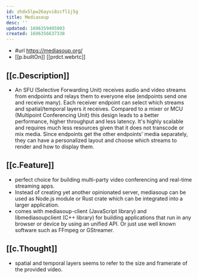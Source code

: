 ```yaml
---
id: zhdx5lpw26ayvi8zcfl1j5g
title: Mediasoup
desc: ''
updated: 1696359495903
created: 1696356637338
---
```


- #url https://mediasoup.org/
- [[p.builtOn]] [[prdct.webrtc]]

## [[c.Description]]

- An SFU (Selective Forwarding Unit) receives audio and video streams from endpoints and relays them to everyone else (endpoints send one and receive many). Each receiver endpoint can select which streams and spatial/temporal layers it receives. Compared to a mixer or MCU (Multipoint Conferencing Unit) this design leads to a better performance, higher throughput and less latency. It's highly scalable and requires much less resources given that it does not transcode or mix media. Since endpoints get the other endpoints' media separately, they can have a personalized layout and choose which streams to render and how to display them.

## [[c.Feature]]

- perfect choice for building multi-party video conferencing and real-time streaming apps.
- Instead of creating yet another opinionated server, mediasoup can be used as Node.js module or Rust crate which can be integrated into a larger application.
- comes with mediasoup-client (JavaScript library) and libmediasoupclient (C++ library) for building applications that run in any browser or device by using an unified API. Or just use well known software such as FFmpeg or GStreamer.

## [[c.Thought]]

- spatial and temporal layers seems to refer to the size and framerate of the provided video. 